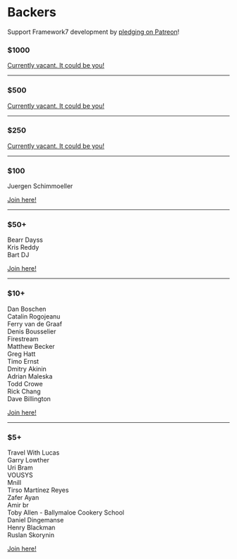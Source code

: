 # Backers

Support Framework7 development by [pledging on Patreon](https://www.patreon.com/vladimirkharlampidi)!

### $1000

[Currently vacant. It could be you!](https://www.patreon.com/bePatron?patAmt=1000.0&exp=1&u=4109762&rid=830901)

---

### $500

[Currently vacant. It could be you!](https://www.patreon.com/bePatron?patAmt=500.0&exp=1&u=4109762&rid=830876)

---

### $250

[Currently vacant. It could be you!](https://www.patreon.com/bePatron?patAmt=250.0&exp=1&u=4109762&rid=830877)

---

### $100

Juergen Schimmoeller

[Join here!](https://www.patreon.com/bePatron?patAmt=100.0&exp=1&u=4109762&rid=830841)

---

### $50+

Bearr Dayss<br>
Kris Reddy<br>
Bart DJ

[Join here!](https://www.patreon.com/bePatron?exp=1&rid=830842&u=4109762&patAmt=50.0)

---

### $10+
Dan Boschen<br>
Catalin Rogojeanu<br>
Ferry van de Graaf<br>
Denis Bousselier<br>
Firestream<br>
Matthew Becker<br>
Greg Hatt<br>
Timo Ernst<br>
Dmitry Akinin<br>
Adrian Maleska<br>
Todd Crowe<br>
Rick Chang<br>
Dave Billington

[Join here!](https://www.patreon.com/bePatron?exp=1&rid=830839&u=4109762&patAmt=10.0)

---

### $5+
Travel With Lucas<br>
Garry Lowther<br>
Uri Bram<br>
VOUSYS<br>
Mnill<br>
Tirso Martínez Reyes<br>
Zafer Ayan<br>
Amir br<br>
Toby Allen - Ballymaloe Cookery School<br>
Daniel Dingemanse<br>
Henry Blackman<br>
Ruslan Skorynin

[Join here!](https://www.patreon.com/bePatron?exp=1&rid=845389&u=4109762&patAmt=5.0)
